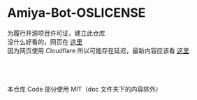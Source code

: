 # Amiya-Bot-OSLICENSE
为履行开源项目许可证，建立此仓库   
没什么好看的，网页在 [这里](https://initoslc.amiya.cn/)   
因为网页使用 Cloudflare 所以可能存在延迟，最新内容应该看 [这里](/doc/opensource.md)   
<br><br><br><br>
本仓库 Code 部分使用 MIT（doc 文件夹下的内容除外）

